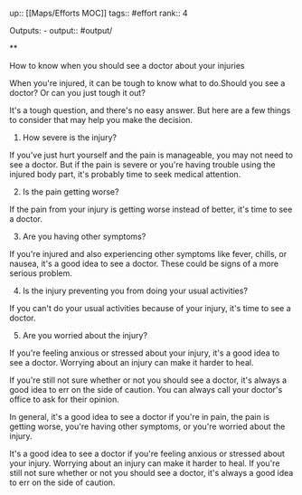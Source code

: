 up:: [[Maps/Efforts MOC]]
tags:: #effort 
rank:: 4

Outputs:
	- output:: #output/

**

How to know when you should see a doctor about your injuries

When you're injured, it can be tough to know what to do.Should you see a doctor? Or can you just tough it out?

It's a tough question, and there's no easy answer. But here are a few things to consider that may help you make the decision.

1. How severe is the injury?

If you've just hurt yourself and the pain is manageable, you may not need to see a doctor. But if the pain is severe or you're having trouble using the injured body part, it's probably time to seek medical attention.

2. Is the pain getting worse?

If the pain from your injury is getting worse instead of better, it's time to see a doctor.

3. Are you having other symptoms?

If you're injured and also experiencing other symptoms like fever, chills, or nausea, it's a good idea to see a doctor. These could be signs of a more serious problem.

4. Is the injury preventing you from doing your usual activities?

If you can't do your usual activities because of your injury, it's time to see a doctor.

5. Are you worried about the injury?

If you're feeling anxious or stressed about your injury, it's a good idea to see a doctor. Worrying about an injury can make it harder to heal.

If you're still not sure whether or not you should see a doctor, it's always a good idea to err on the side of caution. You can always call your doctor's office to ask for their opinion.

In general, it's a good idea to see a doctor if you're in pain, the pain is getting worse, you're having other symptoms, or you're worried about the injury.

It's a good idea to see a doctor if you're feeling anxious or stressed about your injury. Worrying about an injury can make it harder to heal. If you're still not sure whether or not you should see a doctor, it's always a good idea to err on the side of caution.